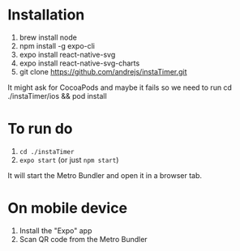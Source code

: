 # Installation
1. brew install node
2. npm install -g expo-cli
3. expo install react-native-svg
4. expo install react-native-svg-charts
5. git clone https://github.com/andrejs/instaTimer.git

It might ask for CocoaPods and maybe it fails so we need to run
cd ./instaTimer/ios && pod install

# To run do
1. `cd ./instaTimer`
2. `expo start` (or just `npm start`)

It will start the Metro Bundler and open it in a browser tab.

# On mobile device
1. Install the "Expo" app
2. Scan QR code from the Metro Bundler
